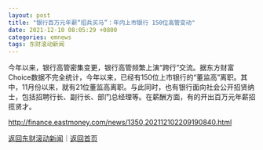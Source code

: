 ```yaml
---
layout: post
title: "银行百万元年薪“招兵买马”：年内上市银行 150位高管变动"
date: 2021-12-10 08:05:29 +0800
categories: emnews
tags: 东财滚动新闻
---
```


今年以来，银行高管密集变更，银行高管频繁上演“跨行”交流。据东方财富Choice数据不完全统计，今年以来，已经有150位上市银行的“董监高”离职。其中，11月份以来，就有21位董监高离职。与此同时，也有银行面向社会公开招贤纳士，包括招聘行长、副行长、部门总经理等。在薪酬方面，有的开出百万元年薪招揽贤才。

<http://finance.eastmoney.com/news/1350,202112102209190840.html>

[返回东财滚动新闻](//finews.withounder.com/emnews/)｜[返回首页](//finews.withounder.com/)